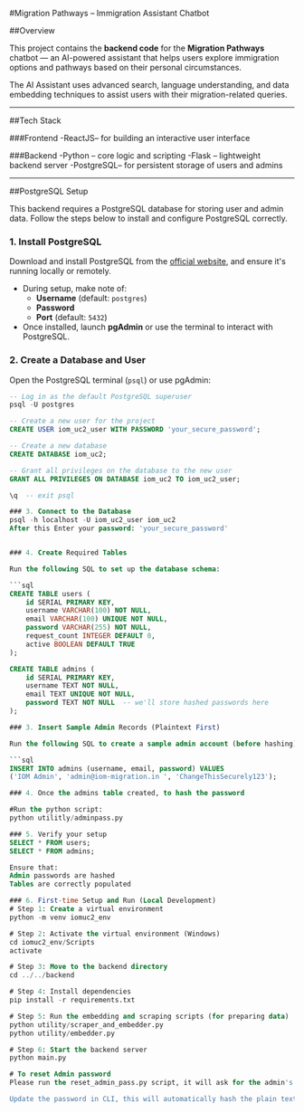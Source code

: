 #Migration Pathways – Immigration Assistant Chatbot

##Overview

This project contains the **backend code** for the **Migration Pathways** chatbot — an AI-powered assistant that helps users explore immigration options and pathways based on their personal circumstances.

The AI Assistant uses advanced search, language understanding, and data embedding techniques to assist users with their migration-related queries.

---

##Tech Stack

###Frontend
-ReactJS– for building an interactive user interface

###Backend
-Python – core logic and scripting
-Flask – lightweight backend server
-PostgreSQL– for persistent storage of users and admins

---

##PostgreSQL Setup

This backend requires a PostgreSQL database for storing user and admin data. Follow the steps below to install and configure PostgreSQL correctly.

### 1. Install PostgreSQL
Download and install PostgreSQL from the [official website](https://www.postgresql.org/download/), and ensure it's running locally or remotely.
- During setup, make note of:
  - **Username** (default: `postgres`)
  - **Password**
  - **Port** (default: `5432`)
- Once installed, launch **pgAdmin** or use the terminal to interact with PostgreSQL.

###  2. Create a Database and User

Open the PostgreSQL terminal (`psql`) or use pgAdmin:

```sql
-- Log in as the default PostgreSQL superuser
psql -U postgres

-- Create a new user for the project
CREATE USER iom_uc2_user WITH PASSWORD 'your_secure_password';

-- Create a new database
CREATE DATABASE iom_uc2;

-- Grant all privileges on the database to the new user
GRANT ALL PRIVILEGES ON DATABASE iom_uc2 TO iom_uc2_user;

\q  -- exit psql

### 3. Connect to the Database
psql -h localhost -U iom_uc2_user iom_uc2
After this Enter your password: 'your_secure_password'


### 4. Create Required Tables

Run the following SQL to set up the database schema:

```sql
CREATE TABLE users (
    id SERIAL PRIMARY KEY,
    username VARCHAR(100) NOT NULL,
    email VARCHAR(100) UNIQUE NOT NULL,
    password VARCHAR(255) NOT NULL,
    request_count INTEGER DEFAULT 0,
    active BOOLEAN DEFAULT TRUE
);

CREATE TABLE admins (
    id SERIAL PRIMARY KEY,
    username TEXT NOT NULL,
    email TEXT UNIQUE NOT NULL,
    password TEXT NOT NULL  -- we'll store hashed passwords here
);

### 3. Insert Sample Admin Records (Plaintext First)

Run the following SQL to create a sample admin account (before hashing):

```sql
INSERT INTO admins (username, email, password) VALUES
('IOM Admin', 'admin@iom-migration.in ', 'ChangeThisSecurely123');

### 4. Once the admins table created, to hash the password

#Run the python script:
python utilitly/adminpass.py 

### 5. Verify your setup
SELECT * FROM users;
SELECT * FROM admins;

Ensure that:
Admin passwords are hashed
Tables are correctly populated

### 6. First-time Setup and Run (Local Development)
# Step 1: Create a virtual environment
python -m venv iomuc2_env

# Step 2: Activate the virtual environment (Windows)
cd iomuc2_env/Scripts
activate

# Step 3: Move to the backend directory
cd ../../backend

# Step 4: Install dependencies
pip install -r requirements.txt

# Step 5: Run the embedding and scraping scripts (for preparing data)
python utility/scraper_and_embedder.py
python utility/embedder.py

# Step 6: Start the backend server
python main.py

# To reset Admin password
Please run the reset_admin_pass.py script, it will ask for the admin's email id for which the password change is required.

Update the password in CLI, this will automatically hash the plain text password and store the updated password in DB
